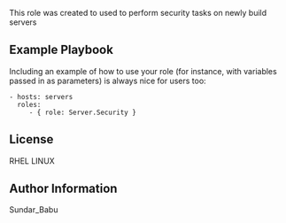 This role was created to used to perform security tasks on newly build servers

Example Playbook
----------------

Including an example of how to use your role (for instance, with variables passed in as parameters) is always nice for users too:

    - hosts: servers
      roles:
         - { role: Server.Security }

License
-------

RHEL LINUX

Author Information
------------------

Sundar_Babu
